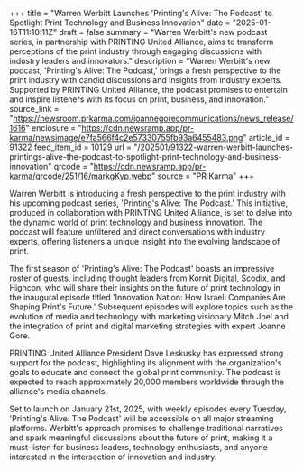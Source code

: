 +++
title = "Warren Werbitt Launches 'Printing's Alive: The Podcast' to Spotlight Print Technology and Business Innovation"
date = "2025-01-16T11:10:11Z"
draft = false
summary = "Warren Werbitt's new podcast series, in partnership with PRINTING United Alliance, aims to transform perceptions of the print industry through engaging discussions with industry leaders and innovators."
description = "Warren Werbitt's new podcast, 'Printing's Alive: The Podcast,' brings a fresh perspective to the print industry with candid discussions and insights from industry experts. Supported by PRINTING United Alliance, the podcast promises to entertain and inspire listeners with its focus on print, business, and innovation."
source_link = "https://newsroom.prkarma.com/joannegorecommunications/news_release/1616"
enclosure = "https://cdn.newsramp.app/pr-karma/newsimage/e7fa566f4c2e57330755fb93a6455483.png"
article_id = 91322
feed_item_id = 10129
url = "/202501/91322-warren-werbitt-launches-printings-alive-the-podcast-to-spotlight-print-technology-and-business-innovation"
qrcode = "https://cdn.newsramp.app/pr-karma/qrcode/251/16/markgKyp.webp"
source = "PR Karma"
+++

<p>Warren Werbitt is introducing a fresh perspective to the print industry with his upcoming podcast series, 'Printing's Alive: The Podcast.' This initiative, produced in collaboration with PRINTING United Alliance, is set to delve into the dynamic world of print technology and business innovation. The podcast will feature unfiltered and direct conversations with industry experts, offering listeners a unique insight into the evolving landscape of print.</p><p>The first season of 'Printing's Alive: The Podcast' boasts an impressive roster of guests, including thought leaders from Kornit Digital, Scodix, and Highcon, who will share their insights on the future of print technology in the inaugural episode titled 'Innovation Nation: How Israeli Companies Are Shaping Print's Future.' Subsequent episodes will explore topics such as the evolution of media and technology with marketing visionary Mitch Joel and the integration of print and digital marketing strategies with expert Joanne Gore.</p><p>PRINTING United Alliance President Dave Leskusky has expressed strong support for the podcast, highlighting its alignment with the organization's goals to educate and connect the global print community. The podcast is expected to reach approximately 20,000 members worldwide through the alliance's media channels.</p><p>Set to launch on January 21st, 2025, with weekly episodes every Tuesday, 'Printing's Alive: The Podcast' will be accessible on all major streaming platforms. Werbitt's approach promises to challenge traditional narratives and spark meaningful discussions about the future of print, making it a must-listen for business leaders, technology enthusiasts, and anyone interested in the intersection of innovation and industry.</p>